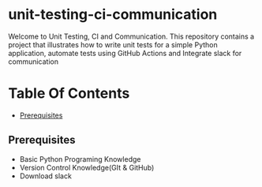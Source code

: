# unit-testing-ci-communication
Welcome to Unit Testing, CI and Communication. This repository contains a project that illustrates how to write unit tests for a simple Python application, automate tests using GitHub Actions and Integrate slack for communication

# Table Of Contents
- [Prerequisites](#prerequisites)


## Prerequisites
- Basic Python Programing Knowledge
- Version Control Knowledge(GIt & GitHub)
- Download slack